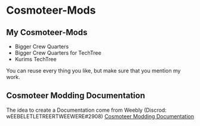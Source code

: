 # Cosmoteer-Mods

## My Cosmoteer-Mods

- Bigger Crew Quarters
- Bigger Crew Quarters for TechTree
- Kurims TechTree

You can reuse every thing you like, but make sure that you mention my work.

## Cosmoteer Modding Documentation

The idea to create a Documentation come from Weebly (Discrod: wEEBELETLETREERTWEEWERE#2908)
[Cosmoteer Modding Documentation](https://bs.kurim.de/books/cosmoteer-modding-documentation)

